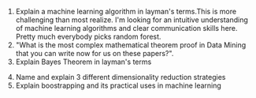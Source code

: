 1. Explain a machine learning algorithm in layman's terms.This is more challenging than most realize. I'm looking for an intuitive understanding of machine learning algorithms and clear communication skills here. Pretty much everybody picks random forest.
2. "What is the most complex mathematical theorem proof in Data Mining that you can write now for us on these papers?".
3. Explain Bayes Theorem in layman's terms
4) Name and explain 3 different dimensionality reduction strategies
5) Explain boostrapping and its practical uses in machine learning
